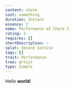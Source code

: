 ```yaml
---
content: charm
cost: something
duration: Instant
essence: 2
name: Performance e2 Charm 3
rating: 2
requires: []
shortDescription: ~
splat: Second Sunrise
tags: []
trait: Performance
tree: Artist
type: Simple
---
```


Hello **world**!
